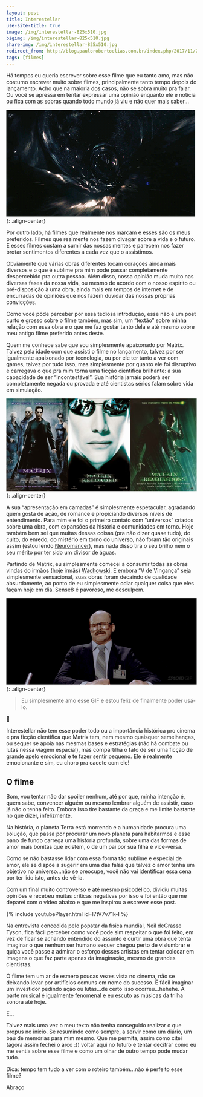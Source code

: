 ```yaml
---
layout: post
title: Interestellar
use-site-title: true
image: /img/interestellar-825x510.jpg
bigimg: /img/interestellar-825x510.jpg
share-img: /img/interestellar-825x510.jpg
redirect_from: http://blog.paulorobertoelias.com.br/index.php/2017/11/28/interestellar/
tags: [filmes]
---
```


Há tempos eu queria escrever sobre esse filme que eu tanto amo, mas não costumo escrever muito sobre filmes, principalmente tanto tempo depois do lançamento. Acho que na maioria dos casos, não se sobra muito pra falar. Ou você se apressa em tentar expressar uma opinião enquanto ele é notícia ou fica com as sobras quando todo mundo já viu e não quer mais saber…

![image](../img/interestellar-gif.gif){: .align-center}

Por outro lado, há filmes que realmente nos marcam e esses são os meus preferidos. Filmes que realmente nos fazem divagar sobre a vida e o futuro. E esses filmes custam a sumir das nossas mentes e parecem nos fazer brotar sentimentos diferentes a cada vez que o assistimos.

Obviamente que várias obras diferentes tocam corações ainda mais diversos e o que é sublime pra mim pode passar completamente despercebido pra outra pessoa. Além disso, nossa opinião muda muito nas diversas fases da nossa vida, ou mesmo de acordo com o nosso espírito ou pré-disposição à uma obra, ainda mais em tempos de internet e de enxurradas de opiniões que nos fazem duvidar das nossas próprias convicções.

Como você pôde perceber por essa tediosa introdução, esse não é um post curto e grosso sobre o filme também, mas sim, um “textão” sobre minha relação com essa obra e o que me faz gostar tanto dela e até mesmo sobre meu antigo filme preferido antes deste.

Quem me conhece sabe que sou simplesmente apaixonado por Matrix. Talvez pela idade com que assisti o filme no lançamento, talvez por ser igualmente apaixonado por tecnologia, ou por ele ter tanto a ver com games, talvez por tudo isso, mas simplesmente por quanto ele foi disruptivo e carregava o que pra mim torna uma ficção científica brilhante: a sua capacidade de ser “incontestável”. Sua história jamais poderá ser completamente negada ou provada e até cientistas sérios falam sobre vida em simulação.

![image](../img/the-matrix-768x374.jpg){: .align-center}

A sua “apresentação em camadas” é simplesmente espetacular, agradando quem gosta de ação, de romance e propiciando diversos níveis de entendimento. Para mim ele foi o primeiro contato com “universos” criados sobre uma obra, com expansões da história e comunidades em torno. Hoje também bem sei que muitas dessas coisas (pra não dizer quase tudo), do culto, do enredo, do mistério em torno do universo, não foram tão originais assim (estou lendo [Neuromancer](https://pt.wikipedia.org/wiki/Neuromancer)), mas nada disso tira o seu brilho nem o seu mérito por ter sido um divisor de águas.

Partindo de Matrix, eu simplesmente comecei a consumir todas as obras vindas do irmãos (hoje irmãs) [Wachowski](https://pt.wikipedia.org/wiki/Lilly_e_Lana_Wachowski). E embora “V de Vingança” seja simplesmente sensacional, suas obras foram decaindo de qualidade absurdamente, ao ponto de eu simplesmente odiar qualquer coisa que eles façam hoje em dia. Sense8 é pavoroso, me desculpem.

![image](../img/cabeca.gif){: .align-center}

> Eu simplesmente amo esse GIF e estou feliz de finalmente poder usá-lo.

🙂

Interestellar não tem esse poder todo ou a importância histórica pro cinema e pra ficção científica que Matrix tem, nem mesmo quaisquer semelhanças, ou sequer se apoia nas mesmas bases e estratégias (não há combate ou lutas nessa viagem espacial), mas compartilha o fato de ser uma ficção de grande apelo emocional e te fazer sentir pequeno. Ele é realmente emocionante e sim, eu choro pra cacete com ele!

## O filme

Bom, vou tentar não dar spoiler nenhum, até por que, minha intenção é, quem sabe, convencer alguém ou mesmo lembrar alguém de assistir, caso já não o tenha feito. Embora isso tire bastante da graça e me limite bastante no que dizer, infelizmente.

Na história, o planeta Terra está morrendo e a humanidade procura uma solução, que passa por procurar um novo planeta para habitarmos e esse pano de fundo carrega uma história profunda, sobre uma das formas de amor mais bonitas que existem, o de um pai por sua filha e vice-versa.

Como se não bastasse lidar com essa forma tão sublime e especial de amor, ele se dispõe a sugerir em uma das falas que talvez o amor tenha um objetivo no universo…não se preocupe, você não vai identificar essa cena por ter lido isto, antes de vê-la.

Com um final muito controverso e até mesmo psicodélico, dividiu muitas opiniões e recebeu muitas críticas negativas por isso e foi então que me deparei com o vídeo abaixo e que me inspirou a escrever esse post.

{% include youtubePlayer.html id=l7tV7v71k-I %}

Na entrevista concedida pelo popstar da física mundial, Neil deGrasse Tyson, fica fácil perceber como você pode sim respeitar o que foi feito, em vez de ficar se achando entendido do assunto e curtir uma obra que tenta imaginar o que nenhum ser humano sequer chegou perto de vislumbrar e quiça você passe a admirar o esforço desses artistas em tentar colocar em imagens o que faz parte apenas da imaginação, mesmo de grandes cientistas.

O filme tem um ar de esmero poucas vezes vista no cinema, não se deixando levar por artifícios comuns em nome do sucesso. É fácil imaginar um investidor pedindo ação ou lutas…de certo isso ocorreu…hehehe. A parte musical é igualmente fenomenal e eu escuto as músicas da trilha sonora até hoje.

É…

Talvez mais uma vez o meu texto não tenha conseguido realizar o que propus no início. Se resumindo como sempre, a servir como um diário, um baú de memórias para mim mesmo. Que me permita, assim como citei (agora assim fechei o arco :)) voltar aqui no futuro e tentar decifrar como eu me sentia sobre esse filme e como um olhar de outro tempo pode mudar tudo.

Dica: tempo tem tudo a ver com o roteiro também…não é perfeito esse filme?

Abraço
